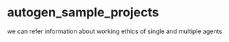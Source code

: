 # autogen_sample_projects
we can refer information about working ethics of single and multiple agents 

